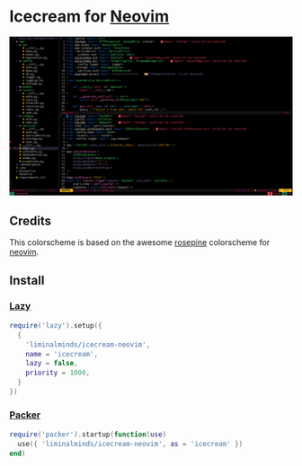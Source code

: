 # Icecream for [Neovim](https://github.com/neovim/neovim)

![Screenshot](screenshot.png)

## Credits

This colorscheme is based on the awesome [rosepine](https://github.com/rose-pine) colorscheme for [neovim](https://github.com/rose-pine/neovim).

## Install

### [Lazy](https://github.com/folke/lazy.nvim)

```lua
require('lazy').setup({
  {
    'liminalminds/icecream-neovim',
    name = 'icecream',
    lazy = false,
    priority = 1000,
  }
})
```

### [Packer](https://github.com/wbthomason/packer.nvim)

```lua
require('packer').startup(function(use)
  use({ 'liminalminds/icecream-neovim', as = 'icecream' })
end)
```

